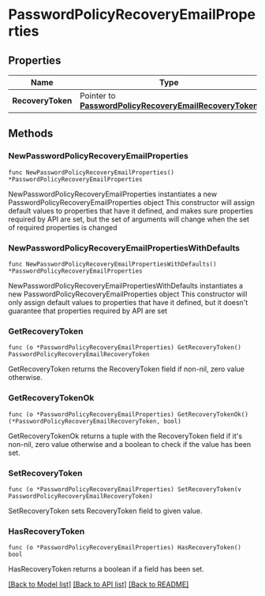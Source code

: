 # PasswordPolicyRecoveryEmailProperties

## Properties

Name | Type | Description | Notes
------------ | ------------- | ------------- | -------------
**RecoveryToken** | Pointer to [**PasswordPolicyRecoveryEmailRecoveryToken**](PasswordPolicyRecoveryEmailRecoveryToken.md) |  | [optional] 

## Methods

### NewPasswordPolicyRecoveryEmailProperties

`func NewPasswordPolicyRecoveryEmailProperties() *PasswordPolicyRecoveryEmailProperties`

NewPasswordPolicyRecoveryEmailProperties instantiates a new PasswordPolicyRecoveryEmailProperties object
This constructor will assign default values to properties that have it defined,
and makes sure properties required by API are set, but the set of arguments
will change when the set of required properties is changed

### NewPasswordPolicyRecoveryEmailPropertiesWithDefaults

`func NewPasswordPolicyRecoveryEmailPropertiesWithDefaults() *PasswordPolicyRecoveryEmailProperties`

NewPasswordPolicyRecoveryEmailPropertiesWithDefaults instantiates a new PasswordPolicyRecoveryEmailProperties object
This constructor will only assign default values to properties that have it defined,
but it doesn't guarantee that properties required by API are set

### GetRecoveryToken

`func (o *PasswordPolicyRecoveryEmailProperties) GetRecoveryToken() PasswordPolicyRecoveryEmailRecoveryToken`

GetRecoveryToken returns the RecoveryToken field if non-nil, zero value otherwise.

### GetRecoveryTokenOk

`func (o *PasswordPolicyRecoveryEmailProperties) GetRecoveryTokenOk() (*PasswordPolicyRecoveryEmailRecoveryToken, bool)`

GetRecoveryTokenOk returns a tuple with the RecoveryToken field if it's non-nil, zero value otherwise
and a boolean to check if the value has been set.

### SetRecoveryToken

`func (o *PasswordPolicyRecoveryEmailProperties) SetRecoveryToken(v PasswordPolicyRecoveryEmailRecoveryToken)`

SetRecoveryToken sets RecoveryToken field to given value.

### HasRecoveryToken

`func (o *PasswordPolicyRecoveryEmailProperties) HasRecoveryToken() bool`

HasRecoveryToken returns a boolean if a field has been set.


[[Back to Model list]](../README.md#documentation-for-models) [[Back to API list]](../README.md#documentation-for-api-endpoints) [[Back to README]](../README.md)


